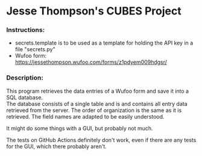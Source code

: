 <h1>Jesse Thompson's CUBES Project</h1>

<h3>Instructions:</h3>

- secrets.template is to be used as a template for 
holding the API key in a file "secrets.py"
- Wufoo form: https://jessethompson.wufoo.com/forms/z1pdyem009hdgsr/

<h3>Description:</h3>

This program retrieves the data entries of a Wufoo form and save it into a
SQL database.<br>
The database consists of a single table and is and contains all entry data retrieved from the server.
The order of organization is the same as it is retrieved.
The field names are adapted to be easily understood.

It might do some things with a GUI, but probably not much.

The tests on GitHub Actions definitely don't work, even if there are any tests for the GUI, which there probably aren't.